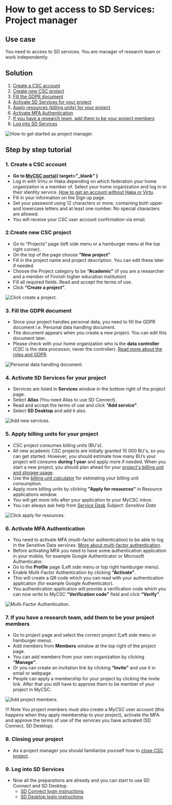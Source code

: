 
# How to get access to SD Services: Project manager

## Use case

You need to access to SD services. You are manager of research team or work independently.

## Solution

1. [Create a CSC account](#create-a-CSC-account)
2. [Create new CSC project](#create-new-CSC-project)
3. [Fill the GDPR document](#fill-the-gdpr-document)
4. [Activate SD Services for your project](#activate-sd-services-for-your-project)
5. [Apply resources (billing units) for your project](#apply-billing-units-for-your-project)
6. [Activate MFA Authentication](#activate-mfa-authentication)
7. [If you have a research team, add them to be your project members](#if-you-have-a-research-team-add-them-to-be-your-project-members)
8. [Log into SD Services](#log-into-sd-services)

![How to get started as project manager.](images/MyCSC/HowToGetStarted_SD_Project_Manager.png)


## Step by step tutorial

### 1. Create a CSC account
    
- **Go to [MyCSC portal](https://my.csc.fi){ target="_blank" }**
- Log in with Virtu or Haka depending on which federation your home organization is a member of. Select your home organization and log in to their identity service. [How to get an account without Haka or Virtu](../../accounts/how-to-create-new-user-account.md#getting-an-account-without-haka-or-virtu). 
- Fill in your information on the Sign up page.
- Set your password using 12 characters or more, containing both upper and lowercase letters and at least one number. No special characters are allowed.
 - You will receive your CSC user account confirmation via email.

### 2.Create new CSC project

- Go to ”Projects” page (left side menu or a hamburger menu at the top right corner).
- On the top of the page choose **”New project”**
- Fill in the project name and project description. You can edit these later if needed.
- Choose the Project category to be **“Academic”** (if you are a researcher and a member of Finnish higher education institution)
- Fill all required fields. Read and accept the terms of use.
- Click **“Create a project”**.

![Click create a project.](./images/MyCSC/MyCSC_NewProject.png)


### 3. Fill the GDPR document

- Since your project handles personal data, you need to fill the GDPR document i.e. Personal data handling document.
- The document appears when you create a new project. You can edit this document later.
- Please check with your home organization  who is the **data controller** (CSC is the data processor, never the controller). [Read more about the roles and GDPR](../../support/faq/sensitive-data-legal.md#what-are-the-roles-of-csc-and-its-service-users-under-gdpr).

![Personal data handling document.](./images/MyCSC/MyCSC_PersonalDataHandling.png)

### 4. Activate SD Services for your project

- Services are listed in **Services** window in the bottom right of the project page.
- Select **Allas** (You need Allas to use SD Connect).
- Read and accept the terms of use and click **“Add service”**.
- Select **SD Desktop** and add it also.

![Add new services.](./images/MyCSC/MyCSC_AddServices.png)


### 5. Apply billing units for your project

- CSC project consumes billing units (BU's). 
- All new academic CSC projects are initially granted 10 000 BU's, so you can get started. However, you should estimate how many BU’s your project will consume **during 1 year** and apply more if needed. When you start a new project, you should plan ahead for your [project's billing unit and storage usage](sd-csc-project.md).
- Use the [billing unit calculator](sd-csc-project.md#billing-unit-calculator-for-estimating-billing-units-consumption) for estimating your billing unit consumption.
- Apply more billing units by clicking **"Apply for resources"** in Resource applications window.
- You will get more info after your application to your MyCSC inbox.
- You can always ask help from [Service Desk](../../support/contact.md) *Subject: Sensitive Data*

![Click apply for resources.](./images/MyCSC/MyCSC_AddResources.png)


### 6. Activate MFA Authentication

- You need to activate MFA (multi-factor authentication) to be able to log in the Sensitive Data services. [More about multi-factor authentication](../../accounts/mfa.md).
- Before activating MFA you need to have some authentication application in your mobile, for example Google Authenticator or Microsoft Authenticator.
- Go to the **Profile** page (Left side menu or top right hamburger menu).
- Enable Multi-Factor Authentication by clicking **“Activate”**.
- This will create a QR code which you can read with your authentication application (for example Google Authenticator).
- You authentication application will provide a verification code which you can now write to MyCSC **“Verification code”** field and click **“Verify”**.

![Multi-Factor Authentication.](./images/MyCSC/MyCSC_MFA.png)


### 7. If you have a research team, add them to be your project members

- Go to project page and select the correct project (Left side menu or hamburger menu).
- Add members from **Members** window at the top right of the project page.
- You can add members from your own organization by clicking **“Manage”**.
- Or you can create an invitation link by clicking **“Invite”** and use it in email or webpage.
- People can apply a membership for your project by clicking the invite link. After that you still have to approve them to be member of your project in MyCSC.

![Add project members.](./images/MyCSC/MyCSC_AddMembers.png)

!!! Note 
    You project members must also create a MyCSC user account (this happens when they apply membership to your project), activate the MFA and approve the terms of use of the services you have activated (SD Connect, SD Desktop).


### 8. Closing your project

- As a project manager you should familiarize yourself how to [close CSC project](sd-csc-project.md#closing-csc-project).

### 9. Log into SD Services

- Now all the preparations are already and you can start to use SD Connect and SD Desktop.
    - [SD Connect login instructions](sd-connect-login.md)
    - [SD Desktop login instructions](sd-desktop-login.md)
